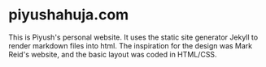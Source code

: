 piyushahuja.com
===============

This is Piyush's personal website. It uses the static site generator Jekyll to render markdown files into html. The inspiration for the design was Mark Reid's website,  and the basic layout was coded in HTML/CSS.

<!-- To do: 

- Modularize CSS
- Make the website reponsive
- Add features from: https://www.gwern.net/About#tools

http://nicolashery.com/fast-mobile-friendly-website-with-jekyll/

For Style inspiration:
https://github.com/jekyll/minima
http://mmistakes.github.io/hpstr-jekyll-theme/


 -->